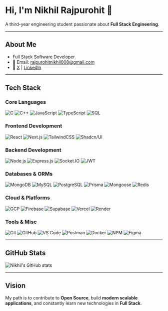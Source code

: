 # Hi, I'm Nikhil Rajpurohit 👋
A third-year engineering student passionate about **Full Stack Engineering**.  

---

## About Me
- Full Stack Software Developer
- 📧 Email: rajpurohitnikhil008@gmail.com  
- 🔗 [X](https://x.com/nick_realm_01)  |  [LinkedIn](https://www.linkedin.com/in/nikhil-rajpurohit-05b39734a/)

---

## Tech Stack

### Core Languages
![C](https://img.shields.io/badge/C-000000?style=for-the-badge&logo=c&logoColor=white&color=000000&labelColor=000000&borderColor=ffffff&logoWidth=40&height=28)
![C++](https://img.shields.io/badge/C++-000000?style=for-the-badge&logo=c%2B%2B&logoColor=white&color=000000&labelColor=000000&borderColor=ffffff&logoWidth=40&height=28)
![JavaScript](https://img.shields.io/badge/JavaScript-000000?style=for-the-badge&logo=javascript&logoColor=white&color=000000&labelColor=000000&borderColor=ffffff&logoWidth=40&height=28)
![TypeScript](https://img.shields.io/badge/TypeScript-000000?style=for-the-badge&logo=typescript&logoColor=white&color=000000&labelColor=000000&borderColor=ffffff&logoWidth=40&height=28)
![SQL](https://img.shields.io/badge/SQL-000000?style=for-the-badge&logo=mysql&logoColor=white&color=000000&labelColor=000000&borderColor=ffffff&logoWidth=40&height=28)

### Frontend Development
![React](https://img.shields.io/badge/React-000000?style=for-the-badge&logo=react&logoColor=white&color=000000&labelColor=000000&borderColor=ffffff&logoWidth=40&height=28)
![Next.js](https://img.shields.io/badge/Next.js-000000?style=for-the-badge&logo=next.js&logoColor=white&color=000000&labelColor=000000&borderColor=ffffff&logoWidth=40&height=28)
![TailwindCSS](https://img.shields.io/badge/TailwindCSS-000000?style=for-the-badge&logo=tailwind-css&logoColor=white&color=000000&labelColor=000000&borderColor=ffffff&logoWidth=40&height=28)
![Shadcn/UI](https://img.shields.io/badge/Shadcn_UI-000000?style=for-the-badge&logoColor=white&color=000000&labelColor=000000&borderColor=ffffff&logoWidth=40&height=28)

### Backend Development
![Node.js](https://img.shields.io/badge/Node.js-000000?style=for-the-badge&logo=node.js&logoColor=white&color=000000&labelColor=000000&borderColor=ffffff&logoWidth=40&height=28)
![Express.js](https://img.shields.io/badge/Express.js-000000?style=for-the-badge&logo=express&logoColor=white&color=000000&labelColor=000000&borderColor=ffffff&logoWidth=40&height=28)
![Socket.IO](https://img.shields.io/badge/Socket.IO-000000?style=for-the-badge&logo=socket.io&logoColor=white&color=000000&labelColor=000000&borderColor=ffffff&logoWidth=40&height=28)
![JWT](https://img.shields.io/badge/JWT-000000?style=for-the-badge&logo=json-web-tokens&logoColor=white&color=000000&labelColor=000000&borderColor=ffffff&logoWidth=40&height=28)

### Databases & ORMs
![MongoDB](https://img.shields.io/badge/MongoDB-000000?style=for-the-badge&logo=mongodb&logoColor=white&color=000000&labelColor=000000&borderColor=ffffff&logoWidth=40&height=28)
![MySQL](https://img.shields.io/badge/MySQL-000000?style=for-the-badge&logo=mysql&logoColor=white&color=000000&labelColor=000000&borderColor=ffffff&logoWidth=40&height=28)
![PostgreSQL](https://img.shields.io/badge/PostgreSQL-000000?style=for-the-badge&logo=postgresql&logoColor=white&color=000000&labelColor=000000&borderColor=ffffff&logoWidth=40&height=28)
![Prisma](https://img.shields.io/badge/Prisma-000000?style=for-the-badge&logo=prisma&logoColor=white&color=000000&labelColor=000000&borderColor=ffffff&logoWidth=40&height=28)
![Mongoose](https://img.shields.io/badge/Mongoose-000000?style=for-the-badge&logo=mongoose&logoColor=white&color=000000&labelColor=000000&borderColor=ffffff&logoWidth=40&height=28)
![Redis](https://img.shields.io/badge/Redis-000000?style=for-the-badge&logo=redis&logoColor=white&color=000000&labelColor=000000&borderColor=ffffff&logoWidth=40&height=28)

### Cloud & Platforms
![GCP](https://img.shields.io/badge/GCP-000000?style=for-the-badge&logo=google-cloud&logoColor=white&color=000000&labelColor=000000&borderColor=ffffff&logoWidth=40&height=28)
![Firebase](https://img.shields.io/badge/Firebase-000000?style=for-the-badge&logo=firebase&logoColor=white&color=000000&labelColor=000000&borderColor=ffffff&logoWidth=40&height=28)
![Supabase](https://img.shields.io/badge/Supabase-000000?style=for-the-badge&logo=supabase&logoColor=white&color=000000&labelColor=000000&borderColor=ffffff&logoWidth=40&height=28)
![Vercel](https://img.shields.io/badge/Vercel-000000?style=for-the-badge&logo=vercel&logoColor=white&color=000000&labelColor=000000&borderColor=ffffff&logoWidth=40&height=28)
![Render](https://img.shields.io/badge/Render-000000?style=for-the-badge&logo=render&logoColor=white&color=000000&labelColor=000000&borderColor=ffffff&logoWidth=40&height=28)

### Tools & Misc
![Git](https://img.shields.io/badge/Git-000000?style=for-the-badge&logo=git&logoColor=white&color=000000&labelColor=000000&borderColor=ffffff&logoWidth=40&height=28)
![GitHub](https://img.shields.io/badge/GitHub-000000?style=for-the-badge&logo=github&logoColor=white&color=000000&labelColor=000000&borderColor=ffffff&logoWidth=40&height=28)
![VS Code](https://img.shields.io/badge/VSCode-000000?style=for-the-badge&logo=visual-studio-code&logoColor=white&color=000000&labelColor=000000&borderColor=ffffff&logoWidth=40&height=28)
![Postman](https://img.shields.io/badge/Postman-000000?style=for-the-badge&logo=postman&logoColor=white&color=000000&labelColor=000000&borderColor=ffffff&logoWidth=40&height=28)
![Docker](https://img.shields.io/badge/Docker-000000?style=for-the-badge&logo=docker&logoColor=white&color=000000&labelColor=000000&borderColor=ffffff&logoWidth=40&height=28)
![NPM](https://img.shields.io/badge/NPM-000000?style=for-the-badge&logo=npm&logoColor=white&color=000000&labelColor=000000&borderColor=ffffff&logoWidth=40&height=28)
![Figma](https://img.shields.io/badge/Figma-000000?style=for-the-badge&logo=figma&logoColor=white&color=000000&labelColor=000000&borderColor=ffffff&logoWidth=40&height=28)

---

## GitHub Stats
![Nikhil's GitHub stats](https://github-readme-stats.vercel.app/api?username=nikhil008-git&show_icons=true&theme=tokyonight)

---

## Vision
My path is to contribute to **Open Source**, build **modern scalable applications**, and constantly learn new technologies in **Full Stack**.

